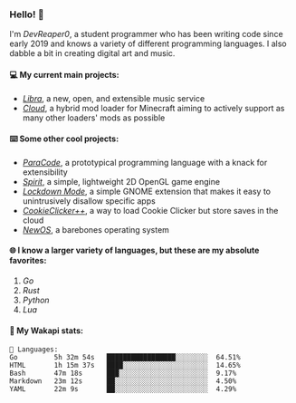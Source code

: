 ### Hello! 👋

I'm _DevReaper0_, a student programmer who has been writing code since early 2019 and knows a variety of different programming languages. I also dabble a bit in creating digital art and music.

#### 💻 My current main projects:

-   _[Libra](https://github.com/LibraMusic)_, a new, open, and extensible music service
-   _[Cloud](https://github.com/CloudLoaderMC/CloudLoader)_, a hybrid mod loader for Minecraft aiming to actively support as many other loaders' mods as possible

#### ⌨️ Some other cool projects:

-   _[ParaCode](https://github.com/ParaCodeLang/ParaCode)_, a prototypical programming language with a knack for extensibility
-   _[Spirit](https://gitlab.com/DevReaper0/SpiritEngine)_, a simple, lightweight 2D OpenGL game engine
-   _[Lockdown Mode](https://github.com/DevReaper0/GNOME-LockdownMode)_, a simple GNOME extension that makes it easy to unintrusively disallow specific apps
-   _[CookieClicker++](https://github.com/DevReaper0/CookieClickerPlusPlus)_, a way to load Cookie Clicker but store saves in the cloud
-   _[NewOS](https://github.com/DevReaper0/NewOS)_, a barebones operating system

#### 🌐 I know a larger variety of languages, but these are my absolute favorites:

1. _Go_
2. _Rust_
3. _Python_
4. _Lua_

#### 📡 My Wakapi stats:

```text
💾 Languages:
Go         5h 32m 54s   █████████████████░░░░░░░░  64.51%
HTML       1h 15m 37s   ████░░░░░░░░░░░░░░░░░░░░░  14.65%
Bash       47m 18s      ███░░░░░░░░░░░░░░░░░░░░░░  9.17%
Markdown   23m 12s      ██░░░░░░░░░░░░░░░░░░░░░░░  4.50%
YAML       22m 9s       ██░░░░░░░░░░░░░░░░░░░░░░░  4.29%
```
